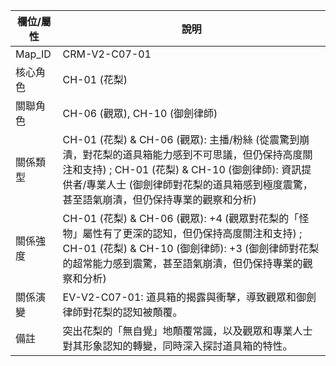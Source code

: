 | 欄位/屬性 | 說明 |
|---|---|
| Map_ID | CRM-V2-C07-01 |
| 核心角色 | CH-01 (花梨) |
| 關聯角色 | CH-06 (觀眾), CH-10 (御劍律師) |
| 關係類型 | CH-01 (花梨) & CH-06 (觀眾): 主播/粉絲 (從震驚到崩潰，對花梨的道具箱能力感到不可思議，但仍保持高度關注和支持) ; CH-01 (花梨) & CH-10 (御劍律師): 資訊提供者/專業人士 (御劍律師對花梨的道具箱感到極度震驚，甚至語氣崩潰，但仍保持專業的觀察和分析) |
| 關係強度 | CH-01 (花梨) & CH-06 (觀眾): +4 (觀眾對花梨的「怪物」屬性有了更深的認知，但仍保持高度關注和支持) ; CH-01 (花梨) & CH-10 (御劍律師): +3 (御劍律師對花梨的超常能力感到震驚，甚至語氣崩潰，但仍保持專業的觀察和分析) |
| 關係演變 | EV-V2-C07-01: 道具箱的揭露與衝擊，導致觀眾和御劍律師對花梨的認知被顛覆。 |
| 備註 | 突出花梨的「無自覺」地顛覆常識，以及觀眾和專業人士對其形象認知的轉變，同時深入探討道具箱的特性。 |
